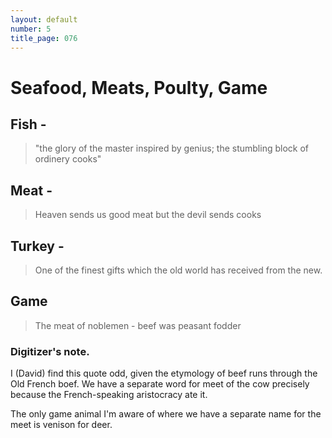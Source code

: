 ```yaml
---
layout: default
number: 5
title_page: 076
---
```


# Seafood, Meats, Poulty, Game

## Fish -
> "the glory of the master inspired by genius; the stumbling block of ordinery cooks"

## Meat -
> Heaven sends us good meat but the devil sends cooks

## Turkey -
> One of the finest gifts which the old world has received from the new.

## Game
> The meat of noblemen - beef was peasant fodder

### Digitizer's note.
I (David) find this quote odd, given the etymology of beef runs through the Old French boef.  We have a separate word for meet of the cow precisely because the French-speaking aristocracy ate it.

The only game animal I'm aware of where we have a separate name for the meet is venison for deer.